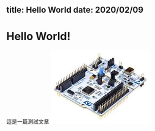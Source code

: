 title: Hello World
date: 2020/02/09
---
# Hello World!

這是一篇測試文章
![Alt Text](/static/content/nest/abc.jpg)